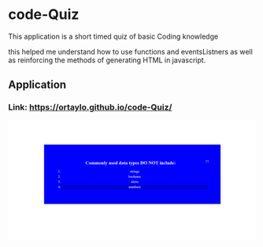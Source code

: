 # code-Quiz

This application is a short timed quiz of basic Coding knowledge

this helped me understand how to use functions and eventsListners as well as reinforcing the methods of generating HTML in javascript.


## Application
### Link: https://ortaylo.github.io/code-Quiz/
![Screenshot](./assets/Images/screencapture-file-C-Users-owent-Coding-Challenges-week-4-code-Quiz-index-html-2022-03-20-23_03_56.png)